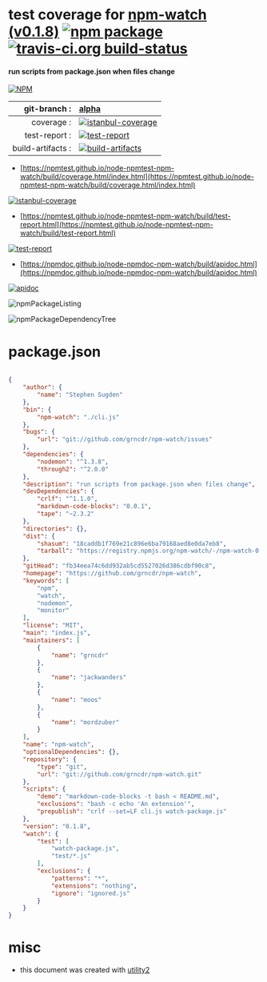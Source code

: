 # test coverage for  [npm-watch (v0.1.8)](https://github.com/grncdr/npm-watch)  [![npm package](https://img.shields.io/npm/v/npmtest-npm-watch.svg?style=flat-square)](https://www.npmjs.org/package/npmtest-npm-watch) [![travis-ci.org build-status](https://api.travis-ci.org/npmtest/node-npmtest-npm-watch.svg)](https://travis-ci.org/npmtest/node-npmtest-npm-watch)
#### run scripts from package.json when files change

[![NPM](https://nodei.co/npm/npm-watch.png?downloads=true&downloadRank=true&stars=true)](https://www.npmjs.com/package/npm-watch)

| git-branch : | [alpha](https://github.com/npmtest/node-npmtest-npm-watch/tree/alpha)|
|--:|:--|
| coverage : | [![istanbul-coverage](https://npmtest.github.io/node-npmtest-npm-watch/build/coverage.badge.svg)](https://npmtest.github.io/node-npmtest-npm-watch/build/coverage.html/index.html)|
| test-report : | [![test-report](https://npmtest.github.io/node-npmtest-npm-watch/build/test-report.badge.svg)](https://npmtest.github.io/node-npmtest-npm-watch/build/test-report.html)|
| build-artifacts : | [![build-artifacts](https://npmtest.github.io/node-npmtest-npm-watch/glyphicons_144_folder_open.png)](https://github.com/npmtest/node-npmtest-npm-watch/tree/gh-pages/build)|

- [https://npmtest.github.io/node-npmtest-npm-watch/build/coverage.html/index.html](https://npmtest.github.io/node-npmtest-npm-watch/build/coverage.html/index.html)

[![istanbul-coverage](https://npmtest.github.io/node-npmtest-npm-watch/build/screenCapture.buildCi.browser.%252Ftmp%252Fbuild%252Fcoverage.lib.html.png)](https://npmtest.github.io/node-npmtest-npm-watch/build/coverage.html/index.html)

- [https://npmtest.github.io/node-npmtest-npm-watch/build/test-report.html](https://npmtest.github.io/node-npmtest-npm-watch/build/test-report.html)

[![test-report](https://npmtest.github.io/node-npmtest-npm-watch/build/screenCapture.buildCi.browser.%252Ftmp%252Fbuild%252Ftest-report.html.png)](https://npmtest.github.io/node-npmtest-npm-watch/build/test-report.html)

- [https://npmdoc.github.io/node-npmdoc-npm-watch/build/apidoc.html](https://npmdoc.github.io/node-npmdoc-npm-watch/build/apidoc.html)

[![apidoc](https://npmdoc.github.io/node-npmdoc-npm-watch/build/screenCapture.buildCi.browser.%252Ftmp%252Fbuild%252Fapidoc.html.png)](https://npmdoc.github.io/node-npmdoc-npm-watch/build/apidoc.html)

![npmPackageListing](https://npmtest.github.io/node-npmtest-npm-watch/build/screenCapture.npmPackageListing.svg)

![npmPackageDependencyTree](https://npmtest.github.io/node-npmtest-npm-watch/build/screenCapture.npmPackageDependencyTree.svg)



# package.json

```json

{
    "author": {
        "name": "Stephen Sugden"
    },
    "bin": {
        "npm-watch": "./cli.js"
    },
    "bugs": {
        "url": "git://github.com/grncdr/npm-watch/issues"
    },
    "dependencies": {
        "nodemon": "^1.3.8",
        "through2": "^2.0.0"
    },
    "description": "run scripts from package.json when files change",
    "devDependencies": {
        "crlf": "^1.1.0",
        "markdown-code-blocks": "0.0.1",
        "tape": "~2.3.2"
    },
    "directories": {},
    "dist": {
        "shasum": "18caddb1f769e21c896e6ba79168aed8e0da7eb8",
        "tarball": "https://registry.npmjs.org/npm-watch/-/npm-watch-0.1.8.tgz"
    },
    "gitHead": "fb34eea74c6dd932ab5cd5527026d386cdbf90c8",
    "homepage": "https://github.com/grncdr/npm-watch",
    "keywords": [
        "npm",
        "watch",
        "nodemon",
        "monitor"
    ],
    "license": "MIT",
    "main": "index.js",
    "maintainers": [
        {
            "name": "grncdr"
        },
        {
            "name": "jackwanders"
        },
        {
            "name": "moos"
        },
        {
            "name": "mordzuber"
        }
    ],
    "name": "npm-watch",
    "optionalDependencies": {},
    "repository": {
        "type": "git",
        "url": "git://github.com/grncdr/npm-watch.git"
    },
    "scripts": {
        "demo": "markdown-code-blocks -t bash < README.md",
        "exclusions": "bash -c echo 'An extension'",
        "prepublish": "crlf --set=LF cli.js watch-package.js"
    },
    "version": "0.1.8",
    "watch": {
        "test": [
            "watch-package.js",
            "test/*.js"
        ],
        "exclusions": {
            "patterns": "*",
            "extensions": "nothing",
            "ignore": "ignored.js"
        }
    }
}
```



# misc
- this document was created with [utility2](https://github.com/kaizhu256/node-utility2)
